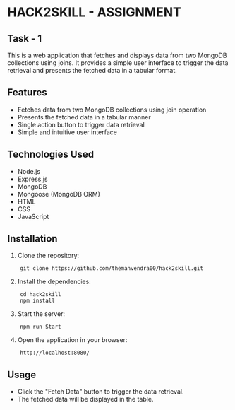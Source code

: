 # HACK2SKILL - ASSIGNMENT

## Task - 1

This is a web application that fetches and displays data from two MongoDB collections using joins. It provides a simple user interface to trigger the data retrieval and presents the fetched data in a tabular format.

## Features

- Fetches data from two MongoDB collections using join operation
- Presents the fetched data in a tabular manner
- Single action button to trigger data retrieval
- Simple and intuitive user interface

## Technologies Used

- Node.js
- Express.js
- MongoDB
- Mongoose (MongoDB ORM)
- HTML
- CSS
- JavaScript

## Installation

1. Clone the repository:

```
    git clone https://github.com/themanvendra00/hack2skill.git
```

2. Install the dependencies:

```
    cd hack2skill
    npm install
```

3. Start the server:

```
    npm run Start
```

4. Open the application in your browser:
```
    http://localhost:8080/
```

## Usage
- Click the "Fetch Data" button to trigger the data retrieval.
- The fetched data will be displayed in the table.

